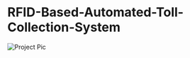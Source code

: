 # RFID-Based-Automated-Toll-Collection-System


![Project Pic](https://github.com/tasmikhair/RFID-Based-Automated-Toll-Collection-System/assets/109976479/5ecdde12-003e-4ac4-b695-0c43f1f6a123)
